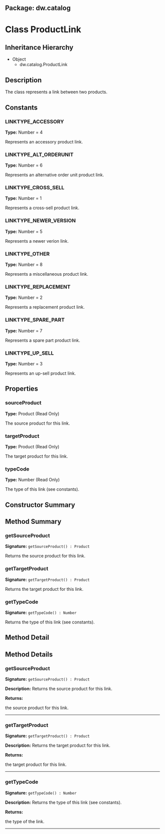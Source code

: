 ## Package: dw.catalog

# Class ProductLink

## Inheritance Hierarchy

- Object
  - dw.catalog.ProductLink

## Description

The class represents a link between two products.

## Constants

### LINKTYPE_ACCESSORY

**Type:** Number = 4

Represents an accessory product link.

### LINKTYPE_ALT_ORDERUNIT

**Type:** Number = 6

Represents an alternative order unit product link.

### LINKTYPE_CROSS_SELL

**Type:** Number = 1

Represents a cross-sell product link.

### LINKTYPE_NEWER_VERSION

**Type:** Number = 5

Represents a newer verion link.

### LINKTYPE_OTHER

**Type:** Number = 8

Represents a miscellaneous product link.

### LINKTYPE_REPLACEMENT

**Type:** Number = 2

Represents a replacement product link.

### LINKTYPE_SPARE_PART

**Type:** Number = 7

Represents a spare part product link.

### LINKTYPE_UP_SELL

**Type:** Number = 3

Represents an up-sell product link.

## Properties

### sourceProduct

**Type:** Product (Read Only)

The source product for this link.

### targetProduct

**Type:** Product (Read Only)

The target product for this link.

### typeCode

**Type:** Number (Read Only)

The type of this link (see constants).

## Constructor Summary

## Method Summary

### getSourceProduct

**Signature:** `getSourceProduct() : Product`

Returns the source product for this link.

### getTargetProduct

**Signature:** `getTargetProduct() : Product`

Returns the target product for this link.

### getTypeCode

**Signature:** `getTypeCode() : Number`

Returns the type of this link (see constants).

## Method Detail

## Method Details

### getSourceProduct

**Signature:** `getSourceProduct() : Product`

**Description:** Returns the source product for this link.

**Returns:**

the source product for this link.

---

### getTargetProduct

**Signature:** `getTargetProduct() : Product`

**Description:** Returns the target product for this link.

**Returns:**

the target product for this link.

---

### getTypeCode

**Signature:** `getTypeCode() : Number`

**Description:** Returns the type of this link (see constants).

**Returns:**

the type of the link.

---
